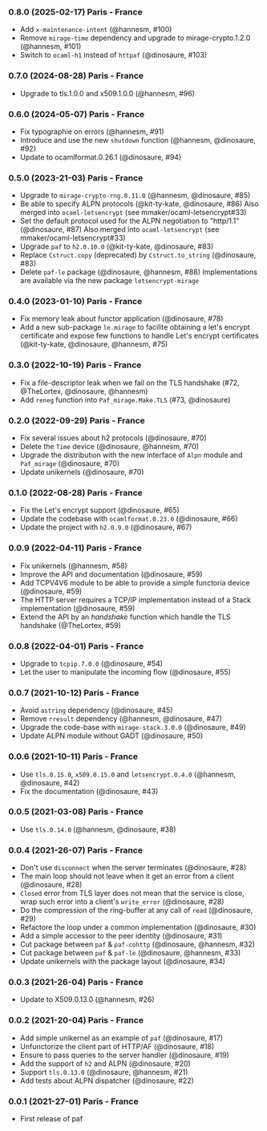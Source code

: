 ### 0.8.0 (2025-02-17) Paris - France

- Add `x-maintenance-intent` (@hannesm, #100)
- Remove `mirage-time` dependency and upgrade to mirage-crypto.1.2.0 (@hannesm, #101)
- Switch to `ocaml-h1` instead of `httpaf` (@dinosaure, #103)

### 0.7.0 (2024-08-28) Paris - France

- Upgrade to tls.1.0.0 and x509.1.0.0 (@hannesm, #96)

### 0.6.0 (2024-05-07) Paris - France

- Fix typographie on errors (@hannesm, #91)
- Introduce and use the new `shutdown` function (@hannesm, @dinosaure, #92)
- Update to ocamlformat.0.26.1 (@dinosaure, #94)

### 0.5.0 (2023-21-03) Paris - France

- Upgrade to `mirage-crypto-rng.0.11.0` (@hannesm, @dinosaure, #85)
- Be able to specify ALPN protocols (@kit-ty-kate, @dinosaure, #86)
  Also merged into `ocaml-letsencrypt` (see mmaker/ocaml-letsencrypt#33)
- Set the default protocol used for the ALPN negotiation to "http/1.1" (@dinosaure, #87)
  Also merged into `ocaml-letsencrypt` (see mmaker/ocaml-letsencrypt#33)
- Upgrade `paf` to `h2.0.10.0` (@kit-ty-kate, @dinosaure, #83)
- Replace `Cstruct.copy` (deprecated) by `Cstruct.to_string` (@dinosaure, #83)
- Delete `paf-le` package (@dinosaure, @hannesm, #88)
  Implementations are available via the new package `letsencrypt-mirage`

### 0.4.0 (2023-01-10) Paris - France

- Fix memory leak about functor application (@dinosaure, #78)
- Add a new sub-package `le.mirage` to facilite obtaining a let's encrypt certificate
  and expose few functions to handle Let's encrypt certificates (@kit-ty-kate, @dinosaure, @hannesm, #75)

### 0.3.0 (2022-10-19) Paris - France

- Fix a file-descriptor leak when we fail on the TLS handshake (#72, @TheLortex, @dinosaure, @hannesm)
- Add `reneg` function into `Paf_mirage.Make.TLS` (#73, @dinosaure)

### 0.2.0 (2022-09-29) Paris - France

- Fix several issues about h2 protocols (@dinosaure, #70)
- Delete the `Time` device (@dinosaure, @hannesm, #70)
- Upgrade the distribution with the new interface of `Alpn` module and `Paf_mirage` (@dinosaure, #70)
- Update unikernels (@dinosaure, #70)

### 0.1.0 (2022-08-28) Paris - France

- Fix the Let's encrypt support (@dinosaure, #65)
- Update the codebase with `ocamlformat.0.23.0` (@dinosaure, #66)
- Update the project with `h2.0.9.0` (@dinosaure, #67)

### 0.0.9 (2022-04-11) Paris - France

- Fix unikernels (@hannesm, #58)
- Improve the API and documentation (@dinosaure, #59)
- Add TCPV4V6 module to be able to provide a simple functoria device (@dinosaure, #59)
- The HTTP server requires a TCP/IP implementation instead of a Stack implementation (@dinosaure, #59)
- Extend the API by an _handshake_ function which handle the TLS handshake (@TheLortex, #59)

### 0.0.8 (2022-04-01) Paris - France

* Upgrade to `tcpip.7.0.0` (@dinosaure, #54)
* Let the user to manipulate the incoming flow (@dinosaure, #55)

### 0.0.7 (2021-10-12) Paris - France

- Avoid `astring` dependency (@dinosaure, #45)
- Remove `rresult` dependency (@hannesm, @dinosaure, #47)
- Upgrade the code-base with `mirage-stack.3.0.0` (@dinosaure, #49)
- Update ALPN module without GADT (@dinosaure, #50)

### 0.0.6 (2021-10-11) Paris - France

- Use `tls.0.15.0`, `x509.0.15.0` and `letsencrypt.0.4.0` (@hannesm, @dinosaure, #42)
- Fix the documentation (@dinosaure, #43)

### 0.0.5 (2021-03-08) Paris - France

- Use `tls.0.14.0` (@hannesm, @dinosaure, #38)

### 0.0.4 (2021-26-07) Paris - France

- Don't use `disconnect` when the server terminates (@dinosaure, #28)
- The main loop should not leave when it get an error from a client (@dinosaure, #28)
- `Closed` error from TLS layer does not mean that the service is close,
  wrap such error into a client's `write_error` (@dinosaure, #28)
- Do the compression of the ring-buffer at any call of `read` (@dinosaure, #29)
- Refactore the loop under a common implementation (@dinosaure, #30)
- Add a simple accessor to the peer identity (@dinosaure, #31)
- Cut package between `paf` & `paf-cohttp` (@dinosaure, @hannesm, #32)
- Cut package between `paf` & `paf-le` (@dinosaure, @hannesm, #33)
- Update unikernels with the package layout (@dinosaure, #34)

### 0.0.3 (2021-26-04) Paris - France

- Update to X509.0.13.0 (@hannesm, #26)

### 0.0.2 (2021-20-04) Paris - France

- Add simple unikernel as an example of `paf` (@dinosaure, #17)
- Unfunctorize the client part of HTTP/AF (@dinosaure, #18)
- Ensure to pass queries to the server handler (@dinosaure, #19)
- Add the support of `h2` and ALPN (@dinosaure, #20)
- Support `tls.0.13.0` (@dinosaure, @hannesm, #21)
- Add tests about ALPN dispatcher (@dinosaure, #22)

### 0.0.1 (2021-27-01) Paris - France

- First release of paf
